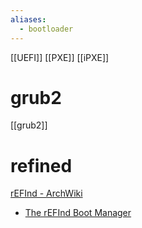 ```yaml
---
aliases:
  - bootloader
---
```


[[UEFI]]
[[PXE]]
[[iPXE]]

# grub2
[[grub2]]

# refined
[rEFInd - ArchWiki](https://wiki.archlinux.jp/index.php/REFInd)
- [The rEFInd Boot Manager](https://www.rodsbooks.com/refind/)
